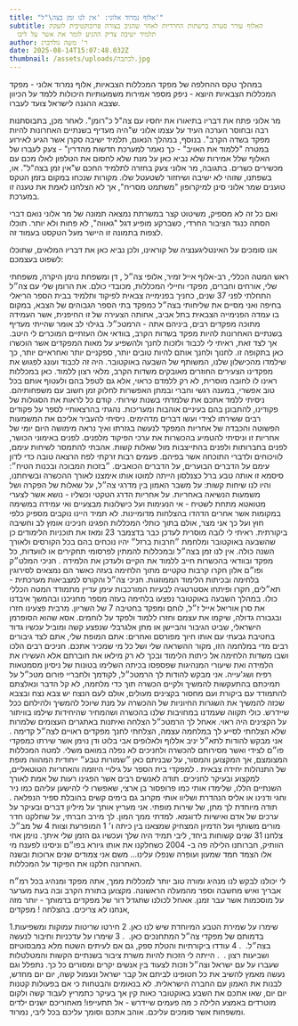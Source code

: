 ```yaml
---
title: "אלוף נמרוד אלוני: 'אין לנו זמן בצה\"ל'"
subtitle: האלוף עורר סערה ברשתות החרדיות לאחר שהגיב בצורה פרובוקטיבית לזעקת
  תלמיד ישיבה צדיק ההגיע לומר את אשר על ליבו
author: ר' משה גולדברג
date: 2025-08-14T15:07:48.032Z
thumbnail: /assets/uploads/לכתבה.jpg
---
```

ב﻿מהלך טקס ההחלפה של מפקד המכללות הצבאיות, אלוף נמרוד אלוני - מפקד המכללות הצבאיות היוצא - ניפק מספר אמירות משמעותיות היכולות ללמד על הכיוון שצבא ההגנה לישראל צועד לעברו. 

מ﻿ר אלוני פתח את דבריו בתיאורו את יחסיו עם צה"ל כ"רומן".  לאחר מכן, בתבוסתנות רבה ובחוסר הערכה העיד על עצמו אלוני ש"היה מעדיף בשנתיים האחרונות להיות מפקד בשדה הקרב". בנוסף, במהלך הנאום, תלמיד ישיבה סקרן אשר הגיע לאירוע במטרה "ללמוד את האויב" - כך נאמר למערכת חדשות מהדרין" - צעק לעברו של האלוף שלל אמירות שלא נביא כאן על מנת שלא לחסום את הטלפון לאלו מכם עם מכשירים כשרים. בתגובה, מר אלוני צעק בחזרה לתלמיד החכם ש"אין זמן בצה"ל". או, בשפתנו, שזוהי לא ישיבה ושיחזור לשטעטל שלו. מקורות שנכחו במקום בזמן הטקס טוענים שמר אלוני סינן למיקרופון "משתמט מסריח", אך לא הצלחנו לאמת את טענה זו במערכת.

ו﻿אם כל זה לא מספיק, משיטוט קצר במשרתת נמצאה תמונה של מר אלוני נואם דברי הסתה כנגד הציבור החרדי, כשברקע מופיע דגל "גאווה", לא פחות ולא יותר. תוכלו לצפות בתמונה זו היישר מעל הטקסט בעמוד זה. 

א﻿נו סומכים על האינטליגענציה של קוראינו, ולכן נביא כאן את דבריו המלאים, שתוכלו לשפוט בעצמכם:

ראש המטה הכללי, רב-אלוף אייל זמיר,
אלופי צה״ל ,
דן ומשפחת נוימן היקרה,
משפחתי שלי, אורחים וחברים, מפקדי וחיילי המכללות, מכובדי כולם.
את הרומן שלי עם צה״ל התחלתי לפני 37 שנים, כחניך בפנימייה צבאית לפיקוד ותלמיד בבית הספר
הריאלי בחיפה ואני מסיים את שליחותי בצה״ל כמפקד בתי הספר הגבוהים של הצבא, במקום בו
עמדה הפנימייה הצבאית בתל אביב, אחותה הצעירה של זו החיפנית, אשר העמידה מתוכה מפקדים
רבים, ביניהם אתה - הרמטכ״ל.
בגילוי לב אומר שהייתי מעדיף בשנתיים האחרונות להיות מפקד בשדות הקרב, בוודאי אלו העזתיים
המוכרים לי היטב. אך לצד זאת, ראיתי לי לכבוד ולזכות לחנך ולהשפיע על מאות המפקדים אשר
הוכשרו כאן בתקופה זו. לחנוך ולחנך אותם להיות טובים יותר, ספקניים יותר ואחראיים יותר, כך
שילמדו מהכישלון שלנו, המשותף של השבעה באוקטובר. היה זה לכבוד ועונג לפגוש את מפקדינו
הצעירים החוזרים מאובקים משדות הקרב, מלאי רצון ללמוד. כאן במכללות ראינו לו לחובה מוסרית,
לא רק ללמדם כראוי, אלא גם לטפל בהם ולעטוף אותם בכל טוב אפשרי, במענה רגשי וחברי ובמתן
האפשרות לחלוק זמן חשוב עם משפחותיהם.
ניסיתי ללמד אתכם את שלמדתי בשנות שירותי. קודם כל לראות את הסגולות של פקודינו, להתבונן
בהם בעיניים אוהבות ומעריכות. נהגתי בהרצאותיי לספר על פקודים רבים ששירתו לצידי ועשו
דברים מדהימים. ניסיתי להעביר אליכם את המשמעות הפשוטה והכבדה של אחריות המפקד
לנעשה בגזרתו ואיך נראה מימושה היום יומי של אחריות זו וניסיתי להטמיע בהכשרות את ערכי
הפיקוד מלפנים. לפנים באימוני הכושר, לפנים בחברותות ולפנים בהתייצבות מול שאלות קשות.
אהבתי להתמסר לשיחות עימם, לוויכוחים ולדברי התוכחה אשר בפיהם. פעמים רבות זרקתי לפח הרצאה טובה כדי לדון עימם על הדברים הבוערים, על הדברים הכואבים.
״בזכות המבוכה ובכנות הטיח״: סיסמא זו אותה טבע ברל כצנלסון הייתה למוטו אותו אימצנו לאורך
ההכשרה ובשיחתנו, והיו לנו שיחות קשות: על משבר האמון בין מדרגי צה״ל, על שאלות של הפקרה
ושל משמעות הנשיאה באחריות. על אחריות הדרג הטקטי וכשליו - נושא אשר לצערי מטואטא מתחת
לשטיח - אי הנעימות ועל כישלונות מבצעיים ואי עמידה במשימה במקומות אשר אחרים הדהדו
בהצלחות מדומיינות. לא תמיד היינו נוקבים מספיק כלפי חוץ ועל כך אני מצר, אולם בתוך כותלי
המכללות הפגינו חניכינו אומץ לב וחשיבה ביקורתית. ראיתי לי לובה מוסרית לעדכן כבר בדצמבר
23 ומאז את תוכניות הלימודים כן שהשבעה באוקטובר ומלחמת ״חרבות ברזל״ יהיו נוכחים בהם
בכל הקורסים ולאורך השנה כולה.
אין לנו זמן בצה״ל ובמכללות להמתין לפרסומי תחקירים או לוועדות, כל מפקד ובוודאי בהכשרות
חייב ללמוד את הקיים ולעדכן את הלמידה . חניכי המלט״ק ופו״ם אלון חקרו קרבות טקטיים מתוך
הלחימה בעזה כאשר הם נמצאים לסירוגין בלחימה ובכיתות הלימוד הממוזגות. חניכי צה״ל והקורס
למצביאות מערכתית - תא״לים, חקרו ופיתחו אסטרטגיה לבעיות המורכבות עימן עדיין מתמודד
המטה הכללי כולו.
במהלך השבעה באוקטובר נפצעו בלחימה בעזה מספר מחניכנו ובהמשך איבדנו את סרן אוריאל
אייל ז״ל, לוחם ומפקד בחטיבה 7 של השריון. מרבית פצעינו חזרו ובגבורה גדולה, שיקמו את עצמם
וחזרו ללמוד ולפקד על לוחמים. אסא שהוא הסופרמן הישראלי, שביט הגיבור והביישן או מתן
אלגרבלי שנפצע קשה ומוביל עכשיו גדוד בחטיבת גבעתי עם אותו חיוך מפורסם ואחרים: אתם
המופת שלי, אתם לצד גיבורים רבים מדי במלחמה הזו, מקור ההשראה שלי ושל כל מי שמכיר
אתכם. חניכים רבים הלכו ושבו משדות הלחימה אל כיתות הלימוד ובכך לא רק מילאו את חוברתם
אלא העשירו את הלמידה ואת שיעורי המנהיגות שפספסו בכיתה השלימו בטונות של ניסיון
מסמטאות רפיח ושג'עייה. אני מבקש להודות לך הרמטכ״ל, לקודמך ולחבריי פורום מטכ״ל על תמיכתם בהתעקשות להמשיך
ולקיים הכשרה תוך כדי מלחמה, לא קל הדבר ונאלצתם להתמודד עם ביקורת ועם מחסור בקצינים
מעולים, אולם לעם הנצח יש צבא נצח ובצבא שכזה להמשיך את השגרות החיוניות של ההכשרה על
מנת שיוכל להמשיך ולהילחם ככל שיידרש. כולי תקווה שעמדנו במחויבות שלנו בהכשרה ושהמחיר
שהיחידות שילמו בוויתור על הקצינים היה ראוי. אאחל לך הרמטכ״ל הצלחה ואיתנות באתגרים
העצומים שלמרות שלא הצלחתי לסייע לך במלחמה עצמה, הצלחתי לחנך מפקדים ראויים לצה״ל
קדימה .
אני מבקש להודות לתא״ל יניב אללוף ולאלופים אבי בלוט ודן נוימן אשר שירתו כמפקדי פו״ם לצידי
ואשר מסירותם להכשרה ולחניכים לא נפלה במואם משלי. למטה המכללות המצומצם, אך המקצוען
והמסור, על שבניתם כאן ״שמורות טבע״ ייחודית המהווה מופת של התנהלות יחידה צבאית .
למפקדי בית הספר על גילויי היוזמה והאחריות הטוטאליים, למקצוע ובעיקר לחניכים. תודה לאנשים
רבים אשר הפגינו רעות של אמת לאורך השנתיים הללו, שלימדו אותי כמו פרופסור בן ארצי, שאפשרו
לי להישען עליהם כמו ניר וחגי ודנינו או אליס הנהדרת ושליוו אותי מקרוב גם בימים קשים בהובלת
ספיר הנפלאה .
תודה מיוחדת לך מתן, של שירות מופתי. אני מעריץ אותך על מיליון דברים ובעיקר על ערכים של
אדם ואישיות לדוגמא. למדתי ממך המון. לך מירב חברתי, על שחלקנו חדר מורים משותף ועל
הדמיון המצחיק שמצאנו בין כיתה ו׳ 1 המופרעת וצוות 4 של מב״ל. צלחנו 31 שנים קשוחות ביחד,
ליבי תמיד היה שלך ועכשיו גם הזמן שלי איתך.
נוימן אחי הוותיק, חברותנו הלילה פה ב- 2004 כשחלקנו את אותו גיורא בפו״ם וניסינו לפענח מי אלו
הצמד חמד שמעון ועופרה שנפלו עלינו… משם אני צמודים שנים ארוכות ובשנה האחרונה חלקנו
את הפיקוד על המכללות. 

לי יכולנו לבקש לנו מנהיג ומורה טוב יותר למכללות ממך, אתה מפקד ומנהיג בכל רמ״ח אבריך ואיש
מחשבה וספר מהמעלה הראשונה. מקצוען בתורת הקרב ובה בעת מערער על מוסכמות אשר עבר
זמנן. אאחל לכולנו שתגדל דור של מפקדים בדמותך - יותר מזה אנחנו לא צריכים. בהצלחה !
מפקדים,

1.שימרו על שמירת הטבע המיוחדת שיש לנו כאן.
2 חירטו שריטות עמוקות ומשפיעות בדמותם של מפקדי צה״ל המתחנכים כאן. ⁠ .
3 שימרו על עדכניות וחיבור לנעשה בצה״ל. ⁠ .
4 עודדו ביקורתיות והטלת ספק, גם אם לעיתים השטח מלא במבסוטיזם ושביעות רצון . ⁠ .
הייתה לי הזכות להיות משרת ציבור בשנתיים הקשות והמטלטלות שעברו על עם ישראל וצה״ל וזכות
לצעוד בין אנשים יקרים ומסורים כל כך. נתפלל וגם נעשה מאמץ להשיב את כל חטופינו לביתם אל
קבר ישראל ונעמול קשה, יום יום מחדש, לבנות את האמון עם החברה הישראלית. לא בנאומים
והבטחות כי אם בפעולות קטנות יום יום, שאו אתכם את השבע באוקטובר כאות קין אך בעיקר
כתמריץ לעבוד קשה ולקום מוטרדים באמצע הלילה כ מה פעמים שיידרש - אל תתעייפו! מאחוריכם
ישנים ילדים ומשפחות אשר סומכים עליכם.
אוהב אתכם וסומך עליכם בכל ליבי, נמרוד.